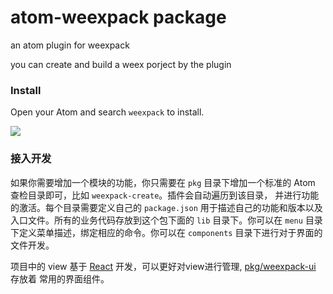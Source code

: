 # atom-weexpack package

an atom plugin for weexpack

you can create and build a weex porject by the plugin

### Install

Open your Atom and search `weexpack` to install.

<img src="http://img1.vued.vanthink.cn/vued9812de45a53502a8a2d7af95f9a96d4d.png" />



### 接入开发


如果你需要增加一个模块的功能，你只需要在 `pkg` 目录下增加一个标准的 Atom 查检目录即可，比如 `weexpack-create`。插件会自动遍历到该目录，
并进行功能的激活。每个目录需要定义自己的 `package.json` 用于描述自己的功能和版本以及入口文件。所有的业务代码存放到这个包下面的 `lib` 目录下。你可以在 `menu` 目录下定义菜单描述，绑定相应的命令。你可以在 `components` 目录下进行对于界面的文件开发。

项目中的  view 基于 [React](https://facebook.github.io/react/)  开发，可以更好对view进行管理, [pkg/weexpack-ui](./pkg/weexpack-ui) 存放着 常用的界面组件。
